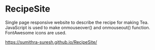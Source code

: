 # RecipeSite

Single page responsive website to describe the recipe for making Tea.
JavaScript is used to make onmouseover() and onmouseout() function.
FontAwesome icons are used.

 https://sumithra-suresh.github.io/RecipeSite/
